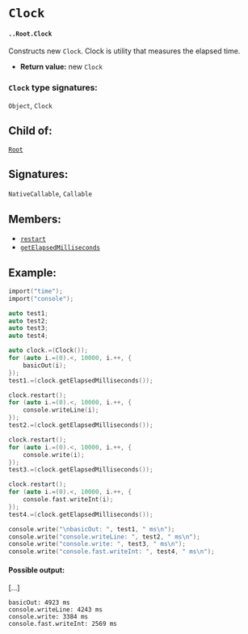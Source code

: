 # `Clock`

#### `..Root.Clock`

Constructs new `Clock`. Clock is utility that measures the elapsed time.

* **Return value:** new `Clock`

### `Clock` type signatures:

`Object`, `Clock`

## Child of:

[`Root`](docs..Root.md)

## Signatures:

`NativeCallable`, `Callable`

## Members:

- [`restart`](docs..Root.Clock.restart.md)
- [`getElapsedMilliseconds`](docs..Root.Clock.getElapsedMilliseconds.md)

## Example:

```c
import("time");
import("console");

auto test1;
auto test2;
auto test3;
auto test4;

auto clock.=(Clock());
for (auto i.=(0).<, 10000, i.++, {
    basicOut(i);
});
test1.=(clock.getElapsedMilliseconds());

clock.restart();
for (auto i.=(0).<, 10000, i.++, {
    console.writeLine(i);
});
test2.=(clock.getElapsedMilliseconds());

clock.restart();
for (auto i.=(0).<, 10000, i.++, {
    console.write(i);
});
test3.=(clock.getElapsedMilliseconds());

clock.restart();
for (auto i.=(0).<, 10000, i.++, {
    console.fast.writeInt(i);
});
test4.=(clock.getElapsedMilliseconds());

console.write("\nbasicOut: ", test1, " ms\n");
console.write("console.writeLine: ", test2, " ms\n");
console.write("console.write: ", test3, " ms\n");
console.write("console.fast.writeInt: ", test4, " ms\n");
```

#### Possible output:

[...]

```
basicOut: 4923 ms
console.writeLine: 4243 ms
console.write: 3384 ms
console.fast.writeInt: 2569 ms
```
